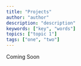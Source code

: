 ```yaml
---
title: "Projects"
author: "author"
description: "description"
keywords: ["key", "words"]
topics: ["topic 1"]
tags: ["one", "two"]
---
```



Coming Soon
